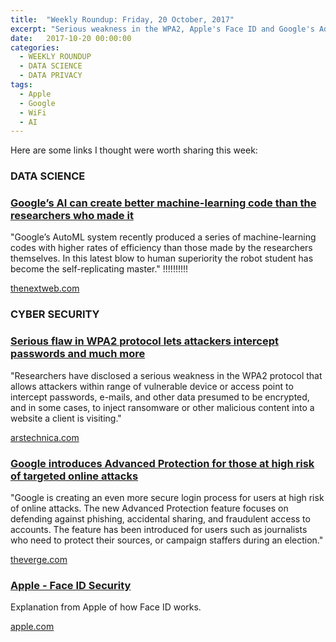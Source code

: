 ```yaml
---
title:  "Weekly Roundup: Friday, 20 October, 2017"
excerpt: "Serious weakness in the WPA2, Apple's Face ID and Google's Advanced Protection."
date:   2017-10-20 00:00:00
categories:
  - WEEKLY ROUNDUP
  - DATA SCIENCE
  - DATA PRIVACY
tags:
  - Apple
  - Google
  - WiFi
  - AI
---
```


Here are some links I thought were worth sharing this week:

<h3 class="category">DATA SCIENCE</h3>

<div class="item">
  <h3 class="item-header">
    <a href="https://thenextweb.com/artificial-intelligence/2017/10/16/googles-ai-can-create-better-machine-learning-code-than-the-researchers-who-made-it/">Google’s AI can create better machine-learning code than the researchers who made it</a>
  </h3>
  <p>
    "Google’s AutoML system recently produced a series of machine-learning codes with higher rates of efficiency than those made by the researchers themselves. In this latest blow to human superiority the robot student has become the self-replicating master." !!!!!!!!!!
  </p>
  <span class="item-footer">
    <a href="https://thenextweb.com/artificial-intelligence/2017/10/16/googles-ai-can-create-better-machine-learning-code-than-the-researchers-who-made-it/">thenextweb.com</a>
  </span>
</div>

<h3 class="category">CYBER SECURITY</h3>

<div class="item">
  <h3 class="item-header">
    <a href="https://arstechnica.com/information-technology/2017/10/severe-flaw-in-wpa2-protocol-leaves-wi-fi-traffic-open-to-eavesdropping/">Serious flaw in WPA2 protocol lets attackers intercept passwords and much more</a>
  </h3>
  <p>
    "Researchers have disclosed a serious weakness in the WPA2 protocol that allows attackers within range of vulnerable device or access point to intercept passwords, e-mails, and other data presumed to be encrypted, and in some cases, to inject ransomware or other malicious content into a website a client is visiting."
  </p>
  <span class="item-footer">
    <a href="https://arstechnica.com/information-technology/2017/10/severe-flaw-in-wpa2-protocol-leaves-wi-fi-traffic-open-to-eavesdropping/">arstechnica.com</a>
  </span>
</div>

<div class="item">
  <h3 class="item-header">
    <a href="https://www.theverge.com/2017/10/17/16488572/google-advanced-protection-phishing-fraud-security-keys">Google introduces Advanced Protection for those at high risk of targeted online attacks</a>
  </h3>
  <p>
    "Google is creating an even more secure login process for users at high risk of online attacks. The new Advanced Protection feature focuses on defending against phishing, accidental sharing, and fraudulent access to accounts. The feature has been introduced for users such as journalists who need to protect their sources, or campaign staffers during an election."
  </p>
  <span class="item-footer">
    <a href="https://www.theverge.com/2017/10/17/16488572/google-advanced-protection-phishing-fraud-security-keys">theverge.com</a>
  </span>
</div>

<div class="item">
  <h3 class="item-header">
    <a href="https://images.apple.com/business/docs/FaceID_Security_Guide.pdf">Apple - Face ID Security</a>
  </h3>
  <p>
    Explanation from Apple of how Face ID works.
  </p>
  <span class="item-footer">
    <a href="https://images.apple.com/business/docs/FaceID_Security_Guide.pdf">apple.com</a>
  </span>
</div>
